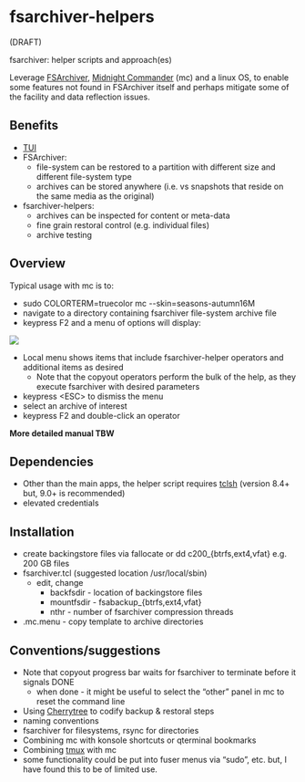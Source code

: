# fsarchiver-helpers

(DRAFT)

fsarchiver: helper scripts and approach(es)

Leverage [FSArchiver](https://www.fsarchiver.org/), [Midnight Commander](https://midnight-commander.org/) (mc) and a linux OS, to enable some features not found in FSArchiver itself and perhaps mitigate some of the facility and data reflection issues.

## Benefits
+ [TUI](https://en.wikipedia.org/wiki/Text-based_user_interface)
+ FSArchiver:
  + file-system can be restored to a partition with different size and different file-system type
  + archives can be stored anywhere (i.e. vs snapshots that reside on the same media as the original)
+ fsarchiver-helpers:
  + archives can be inspected for content or meta-data
  + fine grain restoral control (e.g. individual files)
  + archive testing

## Overview 
Typical usage with mc is to: 
+ sudo COLORTERM=truecolor mc --skin=seasons-autumn16M
+ navigate to a directory containing fsarchiver file-system archive file
+ keypress F2 and a menu of options will display:

![](/../main/images/mc_with_fshelp_menu.jpg)

+ Local menu shows items that include fsarchiver-helper operators and additional items as desired
  + Note that the copyout operators perform the bulk of the help, as they execute fsarchiver with desired parameters 
+ keypress \<ESC\> to dismiss the menu
+ select an archive of interest
+ keypress F2 and double-click an operator

**More detailed manual TBW**

## Dependencies
+ Other than the main apps, the helper script requires [tclsh](https://sourceforge.net/projects/tcl/files/) (version 8.4+ but, 9.0+ is recommended)
+ elevated credentials

## Installation
+ create backingstore files via fallocate or dd c200_{btrfs,ext4,vfat} e.g. 200 GB files
+ fsarchiver.tcl (suggested location /usr/local/sbin)
  - edit, change
    - backfsdir - location of backingstore files
    - mountfsdir - fsabackup_{btrfs,ext4,vfat}
    - nthr - number of fsarchiver compression threads
+ .mc.menu - copy template to archive directories

## Conventions/suggestions
   - Note that copyout progress bar waits for fsarchiver to terminate before it signals DONE
      - when done - it might be useful to select the “other” panel in mc to reset the command line
   - Using [Cherrytree](https://www.giuspen.net/cherrytree/) to codify backup & restoral steps
   - naming conventions
   - fsarchiver for filesystems, rsync for directories
   - Combining mc with konsole shortcuts or qterminal bookmarks
   - Combining [tmux](https://github.com/tmux/tmux/wiki) with mc
   - some functionality could be put into fuser menus via “sudo”, etc. but, I have found this to be of limited use.

